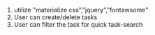 1. utilize "materialize css","jquery","fontawsome"
2. User can create/delete tasks
3. User can filter the task for quick task-search
